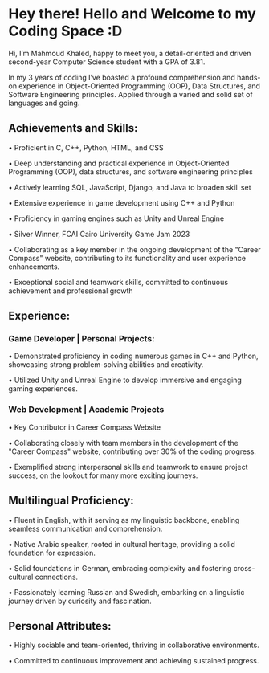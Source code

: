 # Hey there! Hello and Welcome to my Coding Space :D

Hi, I’m Mahmoud Khaled, happy to meet you, a detail-oriented and driven second-year Computer Science student with a GPA of 3.81.

In my 3 years of coding I’ve boasted a profound comprehension and hands-on experience in Object-Oriented Programming (OOP), Data Structures, and Software Engineering principles. Applied through a varied and solid set of languages and going.

## Achievements and Skills:		
•	Proficient in C, C++, Python, HTML, and CSS

•	Deep understanding and practical experience in Object-Oriented Programming (OOP), data structures, and software engineering principles

•	Actively learning SQL, JavaScript, Django, and Java to broaden skill set

•	Extensive experience in game development using C++ and Python

•	Proficiency in gaming engines such as Unity and Unreal Engine

•	Silver Winner, FCAI Cairo University Game Jam 2023

•	Collaborating as a key member in the ongoing development of the "Career Compass" website, contributing to its functionality and user experience enhancements.

•	Exceptional social and teamwork skills, committed to continuous achievement and professional growth

			
## Experience:			
### Game Developer | Personal Projects:	
•	Demonstrated proficiency in coding numerous games in C++ and Python, showcasing strong problem-solving abilities and creativity.

•	Utilized Unity and Unreal Engine to develop immersive and engaging gaming experiences.	

### Web Development | Academic Projects	
•	Key Contributor in Career Compass Website 

•	Collaborating closely with team members in the development of the "Career Compass" website, contributing over 30% of the coding progress.

•	Exemplified strong interpersonal skills and teamwork to ensure project success, on the lookout for many more exciting journeys.


## Multilingual Proficiency:			
•	Fluent in English, with it serving as my linguistic backbone, enabling seamless communication and comprehension.

•	Native Arabic speaker, rooted in cultural heritage, providing a solid foundation for expression.

•	Solid foundations in German, embracing complexity and fostering cross-cultural connections.

•	Passionately learning Russian and Swedish, embarking on a linguistic journey driven by curiosity and fascination.

	
## Personal Attributes:			
•	Highly sociable and team-oriented, thriving in collaborative environments.

•	Committed to continuous improvement and achieving sustained progress.	


